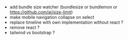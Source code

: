 - add bundle size watcher (bundlesize or bundlemon or https://github.com/ai/size-limit)
- make mobile navigation collapse on select
- replace timeline with own implementation without react ?
- remove react ?
- tailwind vs bootstrap ?
